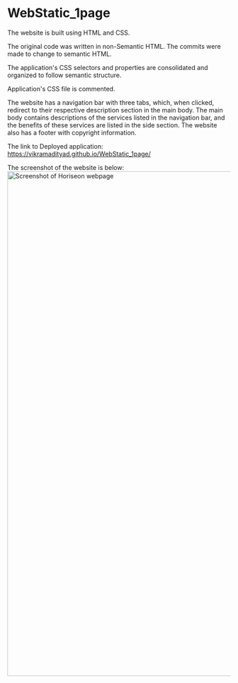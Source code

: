 
# WebStatic_1page

The website is built using HTML and CSS.


The original code was written in non-Semantic HTML. 
The commits were made to change to semantic HTML. 

The application's CSS selectors and properties are 
consolidated and organized to follow semantic structure.

Application's CSS file is commented.

The website has a navigation bar with three tabs, 
which, when clicked, redirect to their respective 
description section in the main body. The main body 
contains descriptions of the services listed in the 
navigation bar, and the benefits of these services 
are listed in the side section. The website also has 
a footer with copyright information.

The link to Deployed application: https://vikramadityad.github.io/WebStatic_1page/ 

The screenshot of the website is below: 
<img width="1141" alt="Screenshot of Horiseon webpage" src="https://user-images.githubusercontent.com/28673859/235378397-53ea3e7a-aa54-422e-9765-782178701f9f.png">

